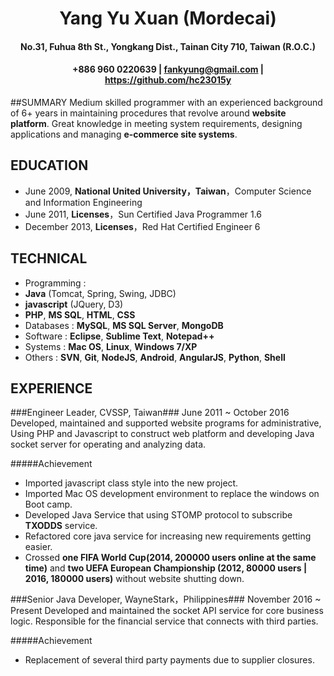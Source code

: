 # <center>Yang Yu Xuan (Mordecai)</center>
#### <center>No.31, Fuhua 8th St., Yongkang Dist., Tainan City 710, Taiwan (R.O.C.)</center>
#### <center>+886 960 0220639 | fankyung@gmail.com | https://github.com/hc23015y</center>

##SUMMARY
Medium skilled programmer with an experienced background of 6+ years in maintaining procedures that revolve around **website platform**. Great knowledge in meeting system requirements, designing applications and managing **e-commerce site systems**.
## EDUCATION
 * June 2009, **National United University，Taiwan**，Computer Science and Information Engineering
 * June 2011, **Licenses**，Sun Certified Java Programmer 1.6
 * December 2013, **Licenses**，Red Hat Certified Engineer 6

## TECHNICAL
 * Programming : 
* **Java** (Tomcat, Spring, Swing, JDBC)
* **javascript** (JQuery, D3)
* **PHP**, **MS SQL**, **HTML**, **CSS**
 * Databases : **MySQL**, **MS SQL Server**, **MongoDB**
 * Software : **Eclipse**, **Sublime Text**, **Notepad++**
 * Systems : **Mac OS**, **Linux**, **Windows 7/XP**
 * Others : **SVN**, **Git**, **NodeJS**, **Android**, **AngularJS**, **Python**, **Shell**

## EXPERIENCE
###Engineer Leader, CVSSP, Taiwan###
June 2011 ~ October 2016
Developed, maintained and supported website programs for administrative, Using PHP and Javascript to construct web platform and developing Java socket server for operating and analyzing data. 

#####Achievement
* Imported javascript class style into the new project.
* Imported Mac OS development environment to replace the windows on Boot camp.
* Developed Java Service that using STOMP protocol to subscribe **TXODDS** service.  
* Refactored core java service for increasing new requirements getting easier. 
* Crossed **one FIFA World Cup(2014, 200000 users online at the same time)** and **two UEFA European Championship (2012, 80000 users | 2016, 180000 users)** without website shutting down.

###Senior Java Developer, WayneStark，Philippines###
November 2016 ~ Present
Developed and maintained the socket API service for core business logic. Responsible for the financial service that connects with third parties. 

#####Achievement
* Replacement of several third party payments due to supplier closures.
